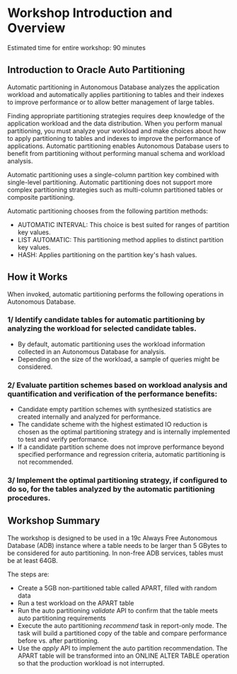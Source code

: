 # Workshop Introduction and Overview #

Estimated time for entire workshop: 90 minutes

## Introduction to Oracle Auto Partitioning ##

Automatic partitioning in Autonomous Database analyzes the application workload and automatically applies partitioning to tables and their indexes to improve performance or to allow better management of large tables.

Finding appropriate partitioning strategies requires deep knowledge of the application workload and the data distribution. When you perform manual partitioning, you must analyze your workload and make choices about how to apply partitioning to tables and indexes to improve the performance of applications. Automatic partitioning enables Autonomous Database users to benefit from partitioning without performing manual schema and workload analysis.

Automatic partitioning uses a single-column partition key combined with single-level partitioning. Automatic partitioning does not support more complex partitioning strategies such as multi-column partitioned tables or composite partitioning.

Automatic partitioning chooses from the following partition methods:

- AUTOMATIC INTERVAL: This choice is best suited for ranges of partition key values.
- LIST AUTOMATIC: This partitioning method applies to distinct partition key values.
- HASH: Applies partitioning on the partition key's hash values.

## How it Works

When invoked, automatic partitioning performs the following operations in Autonomous Database.

<h3>1/ Identify candidate tables for automatic partitioning by analyzing the workload for selected candidate tables.</h3>

- By default, automatic partitioning uses the workload information collected in an Autonomous Database for analysis. 
- Depending on the size of the workload, a sample of queries might be considered.

<h3>2/ Evaluate partition schemes based on workload analysis and quantification and verification of the performance benefits:</h3>

- Candidate empty partition schemes with synthesized statistics are created internally and analyzed for performance.
- The candidate scheme with the highest estimated IO reduction is chosen as the optimal partitioning strategy and is internally implemented to test and verify performance.
- If a candidate partition scheme does not improve performance beyond specified performance and regression criteria, automatic partitioning is not recommended.
<h3>3/ Implement the optimal partitioning strategy, if configured to do so, for the tables analyzed by the automatic partitioning procedures.</h3>

## Workshop Summary

The workshop is designed to be used in a 19c Always Free Autonomous Database (ADB) instance where a table needs to be larger than 5 GBytes to be considered for auto partitioning. In non-free ADB services, tables must be at least 64GB.

The steps are:

- Create a 5GB non-partitioned table called APART, filled with random data
- Run a test workload on the APART table
- Run the auto partitioning _validate_ API to confirm that the table meets auto partitioning requirements
- Execute the auto partitioning _recommend_ task in report-only mode. The task will build a partitioned copy of the table and compare performance before vs. after partitioning.
- Use the _apply_ API to implement the auto partition recommendation. The APART table will be transformed into an ONLINE ALTER TABLE operation so that the production workload is not interrupted. 
